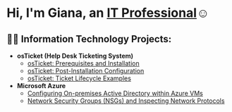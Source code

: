 <h1>Hi, I'm Giana, an <a href="linkedin.com/in/giana-wilson-b6418b229">IT Professional</a>☺</h1>

<h2>👨‍💻 Information Technology Projects:</h2>

- <b>osTicket (Help Desk Ticketing System)</b>
  - [osTicket: Prerequisites and Installation](https://github.com/gianawilson1/osticket-prereqs)
  - [osTicket: Post-Installation Configuration](https://github.com/gianawilson1/post-install-config)
  - [osTicket: Ticket Lifecycle Examples](https://github.com/gianawilson1/ticket-lifecycle)
- <b>Microsoft Azure</b>
  - [Configuring On-premises Active Directory within Azure VMs](https://github.com/gianawilson1/configure-ad)
  - [Network Security Groups (NSGs) and Inspecting Network Protocols](https://github.com/gianawilson1/azure-network-protocols)
